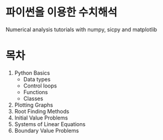# 파이썬을 이용한 수치해석

Numerical analysis tutorials with numpy, sicpy and matplotlib

# 목차

1. Python Basics
   - Data types
   - Control loops
   - Functions
   - Classes
1. Plotting Graphs
1. Root Finding Methods
1. Initial Value Problems
1. Systems of Linear Equations
1. Boundary Value Problems

